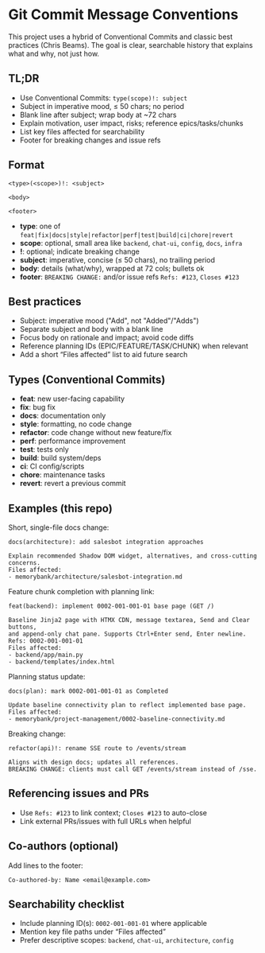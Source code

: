 # Git Commit Message Conventions

This project uses a hybrid of Conventional Commits and classic best practices (Chris Beams). The goal is clear, searchable history that explains what and why, not just how.

## TL;DR
- Use Conventional Commits: `type(scope)!: subject`
- Subject in imperative mood, ≤ 50 chars; no period
- Blank line after subject; wrap body at ~72 chars
- Explain motivation, user impact, risks; reference epics/tasks/chunks
- List key files affected for searchability
- Footer for breaking changes and issue refs

## Format
```
<type>(<scope>)!: <subject>

<body>

<footer>
```
- **type**: one of `feat|fix|docs|style|refactor|perf|test|build|ci|chore|revert`
- **scope**: optional, small area like `backend`, `chat-ui`, `config`, `docs`, `infra`
- **!**: optional; indicate breaking change
- **subject**: imperative, concise (≤ 50 chars), no trailing period
- **body**: details (what/why), wrapped at 72 cols; bullets ok
- **footer**: `BREAKING CHANGE:` and/or issue refs `Refs: #123`, `Closes #123`

## Best practices
- Subject: imperative mood ("Add", not "Added"/"Adds")
- Separate subject and body with a blank line
- Focus body on rationale and impact; avoid code diffs
- Reference planning IDs (EPIC/FEATURE/TASK/CHUNK) when relevant
- Add a short “Files affected” list to aid future search

## Types (Conventional Commits)
- **feat**: new user-facing capability
- **fix**: bug fix
- **docs**: documentation only
- **style**: formatting, no code change
- **refactor**: code change without new feature/fix
- **perf**: performance improvement
- **test**: tests only
- **build**: build system/deps
- **ci**: CI config/scripts
- **chore**: maintenance tasks
- **revert**: revert a previous commit

## Examples (this repo)

Short, single-file docs change:
```
docs(architecture): add salesbot integration approaches

Explain recommended Shadow DOM widget, alternatives, and cross-cutting concerns.
Files affected:
- memorybank/architecture/salesbot-integration.md
```

Feature chunk completion with planning link:
```
feat(backend): implement 0002-001-001-01 base page (GET /)

Baseline Jinja2 page with HTMX CDN, message textarea, Send and Clear buttons,
and append-only chat pane. Supports Ctrl+Enter send, Enter newline.
Refs: 0002-001-001-01
Files affected:
- backend/app/main.py
- backend/templates/index.html
```

Planning status update:
```
docs(plan): mark 0002-001-001-01 as Completed

Update baseline connectivity plan to reflect implemented base page.
Files affected:
- memorybank/project-management/0002-baseline-connectivity.md
```

Breaking change:
```
refactor(api)!: rename SSE route to /events/stream

Aligns with design docs; updates all references.
BREAKING CHANGE: clients must call GET /events/stream instead of /sse.
```

## Referencing issues and PRs
- Use `Refs: #123` to link context; `Closes #123` to auto-close
- Link external PRs/issues with full URLs when helpful

## Co-authors (optional)
Add lines to the footer:
```
Co-authored-by: Name <email@example.com>
```

## Searchability checklist
- Include planning ID(s): `0002-001-001-01` where applicable
- Mention key file paths under “Files affected”
- Prefer descriptive scopes: `backend`, `chat-ui`, `architecture`, `config`

